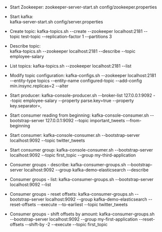- Start Zookeeper:
zookeeper-server-start.sh config/zookeeper.properties

- Start kafka:  
kafka-server-start.sh config/server.properties

- Create topic:
kafka-topics.sh --create --zookeeper localhost:2181 --topic test-topic --replication-factor 1 --partitions 3

- Describe topic:  
kafka-topics.sh --zookeeper localhost:2181 --describe --topic employee-salary

- List topics:
kafka-topics.sh --zookeeper localhost:2181 --list

- Modify topic configuration:
kafka-configs.sh --zookeeper localhost:2181 --entity-type topics --entity-name configured-topic --add-config min.insync.replicas=2 --alter  

- Start producer:
kafka-console-producer.sh --broker-list 127.0.0.1:9092 --topic employee-salary --property parse.key=true --property key.separator=,

- Start consumer reading from beginning:
kafka-console-consumer.sh --bootstrap-server 127.0.0.1:9092 --topic important_tweets --from-beginning

- Start consumer:
kafka-console-consumer.sh --bootstrap-server localhost:9092 --topic twitter_tweets

- Start consumer group:
kafka-console-consumer.sh --bootstrap-server localhost:9092 --topic first_topic --group my-third-application

- Consumer groups - describe:
kafka-consumer-groups.sh --bootstrap-server localhost:9092 --group kafka-demo-elasticsearch --describe

- Consumer groups - list:
kafka-consumer-groups.sh --bootstrap-server localhost:9092 --list

- Consumer groups - reset offsets:
kafka-consumer-groups.sh --bootstrap-server localhost:9092 --group kafka-demo-elasticsearch --reset-offsets --execute --to-earliest --topic twitter_tweets

- Consumer groups - shift offsets by amount:
kafka-consumer-groups.sh --bootstrap-server localhost:9092 --group my-first-application --reset-offsets --shift-by -2 --execute --topic first_topic
